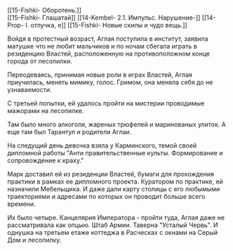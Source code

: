 
 [[15-Fishki- Оборотень.]]  
 [[15-Fishki- Глашатай]]
 [[14-Kembel- 2.1. Импульс. Нарушение-]]
 [[14-Prop- I. отлучка, е]]
[[15-Fishki- Новые скилы и чудо вещь.]]


 Войдя в протестный возраст, Аглая поступила в институт, заявила матушке что не любит мальчиков и по ночам сбегала играть в резиденцию Властей, расположенную на противоположном конце города от лесопилки.

Переодеваясь, принимая новые роли в играх Властей, Аглая приучилась, менять мимику, голос. Гримом, она меняла себя до не узнаваемости. 

С третьей попытки, ей удалось пройти на мистерии проводимые мажорами на лесопилке. 

Там было много алкоголя, жареных трюфелей и маринованых улиток. А еще там был Тарантул и родители Аглаи.

На следущий день девочка взяла у Карминского, темой своей дипломной работы "Анти правительственные культы. Формирование и сопровождение к краху."

Марк доставил ей из резиденции Властей, бумаги для прохождения практики в рамках ее дипломного проекта. Куратором по практике, ей назначили Мебельщика. И даже дали карту столицы с его любымыми траекториями и адресами по которых он проводит больше всего времени.

Их было четыре. Канцелярия Императора - пройти туда, Аглая даже не рассматривала как опцыю. Штаб Армии. Таверна "Усталый Червь". И однушка на третьем етаже коттеджа в Расческах с окнами на Серый Дом и лесопилку.





